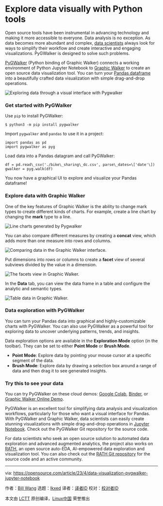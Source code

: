 [#]: subject: "Explore data visually with Python tools"
[#]: via: "https://opensource.com/article/23/4/data-visualization-pygwalker-jupyter-notebook"
[#]: author: "Bill Wang https://opensource.com/users/bill-wang"
[#]: collector: "lkxed"
[#]: translator: " "
[#]: reviewer: " "
[#]: publisher: " "
[#]: url: " "

Explore data visually with Python tools
======

Open source tools have been instrumental in advancing technology and making it more accessible to everyone. Data analysis is no exception. As data becomes more abundant and complex, [data scientists][1] always look for ways to simplify their workflow and create interactive and engaging visualizations. PyGWalker is designed to solve such problems.

[PyGWalker][2] (Python binding of Graphic Walker) connects a working environment of Python Jupyter Notebook to [Graphic Walker][3] to create an open source data visualization tool. You can turn your [Pandas dataframe][4] into a beautifully crafted data visualization with simple drag-and-drop operations.

![Exploring data through a visual interface with Pygwalker][5]

### Get started with PyGWalker

Use `pip` to install PyGWalker:

```
$ python3 -m pip install pygwalker
```

Import `pygwalker` and `pandas` to use it in a project:

```
import pandas as pd
import pygwalker as pyg
```

Load data into a Pandas datagram and call PyGWalker:

```
df = pd.read\_csv('./bike\_sharing\_dc.csv', parse\_dates=\['date'\])
gwalker = pyg.walk(df)
```

You now have a graphical UI to explore and visualize your Pandas dataframe!

### Explore data with Graphic Walker

One of the key features of Graphic Walker is the ability to change mark types to create different kinds of charts. For example, create a line chart by changing the **mark** type to a line.

![Line charts generated by Pygwalker][6]

You can also compare different measures by creating a **concat** view, which adds more than one measure into rows and columns.

![Comparing data in the Graphic Walker interface.][7]

Put dimensions into rows or columns to create a **facet** view of several subviews divided by the value in a dimension.

![The facets view in Graphic Walker.][8]

In the **Data** tab, you can view the data frame in a table and configure the analytic and semantic types.

![Table data in Graphic Walker.][9]

### Data exploration with PyGWalker

You can turn your Pandas data into graphical and highly-customizable charts with PyGWalker. You can also use PyGWalker as a powerful tool for exploring data to uncover underlying patterns, trends, and insights.

Data exploration options are available in the **Exploration Mode** option (in the toolbar). They can be set to either **Point Mode** or **Brush Mode**.

- **Point Mode**: Explore data by pointing your mouse cursor at a specific segment of the data.
- **Brush Mode**: Explore data by drawing a selection box around a range of data and then drag it to see generated insights.

### Try this to see your data

You can try PyGWalker on these cloud demos: [Google Colab][10], [Binder][11], or [Graphic Walker Online Demo][12].

PyGWalker is an excellent tool for simplifying data analysis and visualization workflows, particularly for those who want a visual interface for Pandas. With PyGWalker and Graphic Walker, data scientists can easily create stunning visualizations with simple drag-and-drop operations in [Jupyter Notebook][13]. Check out the PyGWalker Git repository for the source code.

For data scientists who seek an open source solution to automated data exploration and advanced augmented analytics, the project also works on [RATH][14], an open source auto-EDA, AI-empowered data exploration and visualization tool. You can also check out the [RATH Git repository][15] for the source code and an active community.

--------------------------------------------------------------------------------

via: https://opensource.com/article/23/4/data-visualization-pygwalker-jupyter-notebook

作者：[Bill Wang][a]
选题：[lkxed][b]
译者：[译者ID](https://github.com/译者ID)
校对：[校对者ID](https://github.com/校对者ID)

本文由 [LCTT](https://github.com/LCTT/TranslateProject) 原创编译，[Linux中国](https://linux.cn/) 荣誉推出

[a]: https://opensource.com/users/bill-wang
[b]: https://github.com/lkxed/
[1]: https://enterprisersproject.com/article/2022/9/data-scientist-day-life?intcmp=7013a000002qLH8AAM
[2]: https://github.com/Kanaries/pygwalker
[3]: https://github.com/Kanaries/graphic-walker
[4]: https://opensource.com/article/20/6/pandas-python
[5]: https://opensource.com/sites/default/files/2023-03/pygwalker-exploring-data.gif
[6]: https://opensource.com/sites/default/files/2023-03/line-chart-with-pygwalker.webp
[7]: https://opensource.com/sites/default/files/2023-03/concat-view-pygwalker.webp
[8]: https://opensource.com/sites/default/files/2023-03/table-view-pygwalker.webp
[9]: https://opensource.com/sites/default/files/2023-03/table-data-pygwalker.webp
[10]: https://colab.research.google.com/drive/171QUQeq-uTLgSj1u-P9DQig7Md1kpXQ2?usp=sharing
[11]: https://mybinder.org/v2/gh/Kanaries/pygwalker/main?labpath=tests%2Fmain.ipynb
[12]: https://graphic-walker.kanaries.net/
[13]: https://opensource.com/downloads/jupyter-guide
[14]: https://kanaries.net/
[15]: https://github.com/Kanaries/Rath